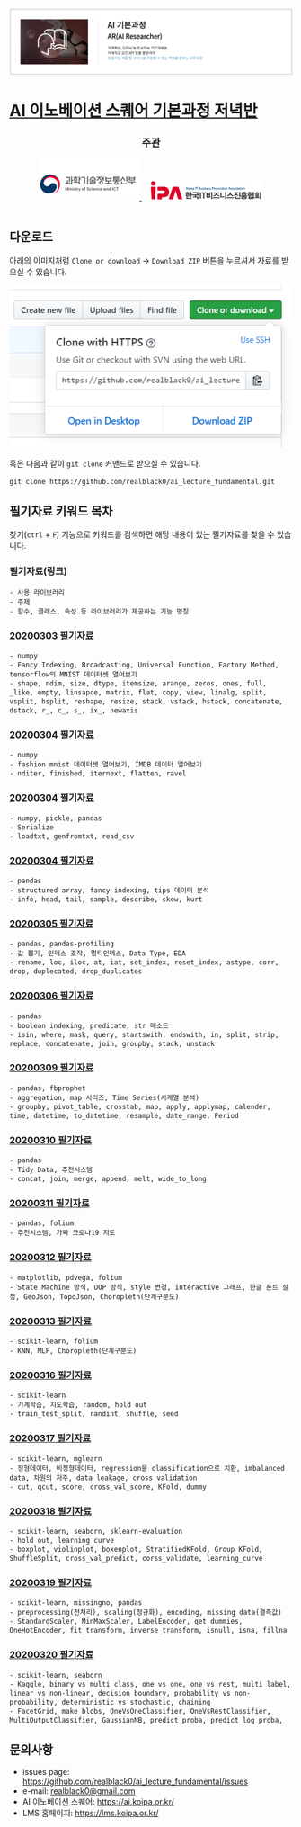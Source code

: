 <img src='imgs/course.png' />

# [AI 이노베이션 스퀘어 기본과정 저녁반](https://realblack0.github.io/ai_lecture_fundamental/)

<div align="center">
  <h2 style='font-weight: bold; font-size:18px;'>주관</h2>
  <a href='https://www.msit.go.kr/web/main/main.do'>
    <img src='imgs/logo_MSICT.png'/>
  </a>
  &nbsp;&nbsp;&nbsp;
  <a href='https://ai.koipa.or.kr/'>
    <img src='imgs/logo_IPA.png' width="200" hegiht="50" />
  </a>
</div>
<br/>


## 다운로드
아래의 이미지처럼 `Clone or download` -> `Download ZIP` 버튼을 누르셔서 자료를 받으실 수 있습니다.<br/>
<div align="center">
  <img src='imgs/howtodownload.png' /><br/>
</div>

혹은 다음과 같이 `git clone` 커맨드로 받으실 수 있습니다.
```dos
git clone https://github.com/realblack0/ai_lecture_fundamental.git
```

## 필기자료 키워드 목차
찾기(`ctrl` + `F`) 기능으로 키워드를 검색하면 해당 내용이 있는 필기자료를 찾을 수 있습니다.  

### 필기자료(링크)
    - 사용 라이브러리
    - 주제
    - 함수, 클래스, 속성 등 라이브러리가 제공하는 기능 명칭

### [20200303 필기자료](https://github.com/realblack0/ai_lecture_fundamental/blob/master/notebooks/20200303%20기본저녁반%20필기자료.ipynb)
    - numpy
    - Fancy Indexing, Broadcasting, Universal Function, Factory Method, tensorflow의 MNIST 데이터셋 열어보기
    - shape, ndim, size, dtype, itemsize, arange, zeros, ones, full, _like, empty, linsapce, matrix, flat, copy, view, linalg, split, vsplit, hsplit, reshape, resize, stack, vstack, hstack, concatenate, dstack, r_, c_, s_, ix_, newaxis

### [20200304 필기자료](https://github.com/realblack0/ai_lecture_fundamental/blob/master/notebooks/20200304%20기본저녁반%20필기자료(numpy).ipynb)
    - numpy
    - fashion mnist 데이터셋 열어보기, IMDB 데이터 열어보기
    - nditer, finished, iternext, flatten, ravel

### [20200304 필기자료](https://github.com/realblack0/ai_lecture_fundamental/blob/master/notebooks/20200304%20%EA%B8%B0%EB%B3%B8%EC%A0%80%EB%85%81%EB%B0%98%20%ED%95%84%EA%B8%B0%EC%9E%90%EB%A3%8C(numpy%2C%20pandas%20%EB%8D%B0%EC%9D%B4%ED%84%B0%20%EB%B6%88%EB%9F%AC%EC%98%A4%EA%B8%B0).ipynb)
    - numpy, pickle, pandas
    - Serialize
    - loadtxt, genfromtxt, read_csv

### [20200304 필기자료](https://github.com/realblack0/ai_lecture_fundamental/blob/master/notebooks/20200304%20%EA%B8%B0%EB%B3%B8%EC%A0%80%EB%85%81%EB%B0%98%20%ED%95%84%EA%B8%B0%EC%9E%90%EB%A3%8C(pandas).ipynb)
    - pandas 
    - structured array, fancy indexing, tips 데이터 분석
    - info, head, tail, sample, describe, skew, kurt

### [20200305 필기자료](https://github.com/realblack0/ai_lecture_fundamental/blob/master/notebooks/20200305%20%EA%B8%B0%EB%B3%B8%EC%A0%80%EB%85%81%EB%B0%98%20%ED%95%84%EA%B8%B0%EC%9E%90%EB%A3%8C.ipynb)
    - pandas, pandas-profiling
    - 값 뽑기, 인덱스 조작, 멀티인덱스, Data Type, EDA
    - rename, loc, iloc, at, iat, set_index, reset_index, astype, corr, drop, duplecated, drop_duplicates

### [20200306 필기자료](https://github.com/realblack0/ai_lecture_fundamental/blob/master/notebooks/20200306%20%EA%B8%B0%EB%B3%B8%EC%A0%80%EB%85%81%EB%B0%98%20%ED%95%84%EA%B8%B0%EC%9E%90%EB%A3%8C.ipynb)
    - pandas
    - boolean indexing, predicate, str 메소드
    - isin, where, mask, query, startswith, endswith, in, split, strip, replace, concatenate, join, groupby, stack, unstack

### [20200309 필기자료](https://github.com/realblack0/ai_lecture_fundamental/blob/master/notebooks/20200309%20%EA%B8%B0%EB%B3%B8%EC%A0%80%EB%85%81%EB%B0%98%20%ED%95%84%EA%B8%B0%EC%9E%90%EB%A3%8C.ipynb)
    - pandas, fbprophet
    - aggregation, map 시리즈, Time Series(시계열 분석)
    - groupby, pivot_table, crosstab, map, apply, applymap, calender, time, datetime, to_datetime, resample, date_range, Period

### [20200310 필기자료](https://github.com/realblack0/ai_lecture_fundamental/blob/master/notebooks/20200310%20%EA%B8%B0%EB%B3%B8%EC%A0%80%EB%85%81%EB%B0%98%20%ED%95%84%EA%B8%B0%EC%9E%90%EB%A3%8C.ipynb)
    - pandas
    - Tidy Data, 추천시스템
    - concat, join, merge, append, melt, wide_to_long

### [20200311 필기자료](https://github.com/realblack0/ai_lecture_fundamental/blob/master/notebooks/20200311%20%EA%B8%B0%EB%B3%B8%EC%A0%80%EB%85%81%EB%B0%98%20%ED%95%84%EA%B8%B0%EC%9E%90%EB%A3%8C.ipynb)
    - pandas, folium
    - 추천시스템, 가짜 코로나19 지도

### [20200312 필기자료](https://github.com/realblack0/ai_lecture_fundamental/blob/master/notebooks/20200312%20%EA%B8%B0%EB%B3%B8%EC%A0%80%EB%85%81%EB%B0%98%20%ED%95%84%EA%B8%B0%EC%9E%90%EB%A3%8C.ipynb)
    - matplotlib, pdvega, folium
    - State Machine 방식, OOP 방식, style 변경, interactive 그래프, 한글 폰트 설정, GeoJson, TopoJson, Choropleth(단계구분도)

### [20200313 필기자료](https://github.com/realblack0/ai_lecture_fundamental/blob/master/notebooks/20200313%20%EA%B8%B0%EB%B3%B8%EC%A0%80%EB%85%81%EB%B0%98%20%ED%95%84%EA%B8%B0%EC%9E%90%EB%A3%8C.ipynb)
    - scikit-learn, folium
    - KNN, MLP, Choropleth(단계구분도)
    
### [20200316 필기자료](https://github.com/realblack0/ai_lecture_fundamental/blob/master/notebooks/20200316%20%EA%B8%B0%EB%B3%B8%EC%A0%80%EB%85%81%EB%B0%98%20%ED%95%84%EA%B8%B0%EC%9E%90%EB%A3%8C.ipynb)
    - scikit-learn
    - 기계학습, 지도학습, random, hold out
    - train_test_split, randint, shuffle, seed

### [20200317 필기자료](https://github.com/realblack0/ai_lecture_fundamental/blob/master/notebooks/20200317%20%EA%B8%B0%EB%B3%B8%EC%A0%80%EB%85%81%EB%B0%98%20%ED%95%84%EA%B8%B0%EC%9E%90%EB%A3%8C.ipynb)
    - scikit-learn, mglearn
    - 정형데이터, 비정형데이터, regression을 classification으로 치환, imbalanced data, 차원의 저주, data leakage, cross validation
    - cut, qcut, score, cross_val_score, KFold, dummy
    
### [20200318 필기자료](https://github.com/realblack0/ai_lecture_fundamental/blob/master/notebooks/20200318%20%EA%B8%B0%EB%B3%B8%EC%A0%80%EB%85%81%EB%B0%98%20%ED%95%84%EA%B8%B0%EC%9E%90%EB%A3%8C.ipynb)
    - scikit-learn, seaborn, sklearn-evaluation
    - hold out, learning curve
    - boxplot, violinplot, boxenplot, StratifiedKFold, Group KFold, ShuffleSplit, cross_val_predict, corss_validate, learning_curve

### [20200319 필기자료](https://github.com/realblack0/ai_lecture_fundamental/blob/master/notebooks/20200319%20%EA%B8%B0%EB%B3%B8%EC%A0%80%EB%85%81%EB%B0%98%20%ED%95%84%EA%B8%B0%EC%9E%90%EB%A3%8C.ipynb)
    - scikit-learn, missingno, pandas
    - preprocessing(전처리), scaling(정규화), encoding, missing data(결측값)
    - StandardScaler, MinMaxScaler, LabelEncoder, get_dummies, OneHotEncoder, fit_transform, inverse_transform, isnull, isna, fillna

### [20200320 필기자료](https://github.com/realblack0/ai_lecture_fundamental/blob/master/notebooks/20200320%20%EA%B8%B0%EB%B3%B8%EC%A0%80%EB%85%81%EB%B0%98%20%ED%95%84%EA%B8%B0%EC%9E%90%EB%A3%8C%20.ipynb)
    - scikit-learn, seaborn
    - Kaggle, binary vs multi class, one vs one, one vs rest, multi label, linear vs non-linear, decision boundary, probability vs non-probability, deterministic vs stochastic, chaining
    - FacetGrid, make_blobs, OneVsOneClassifier, OneVsRestClassifier, MultiOutputClassifier, GaussianNB, predict_proba, predict_log_proba, 

## 문의사항
- issues page: https://github.com/realblack0/ai_lecture_fundamental/issues
- e-mail: realblack0@gmail.com
- AI 이노베이션 스퀘어: https://ai.koipa.or.kr/
- LMS 홈페이지: https://lms.koipa.or.kr/
